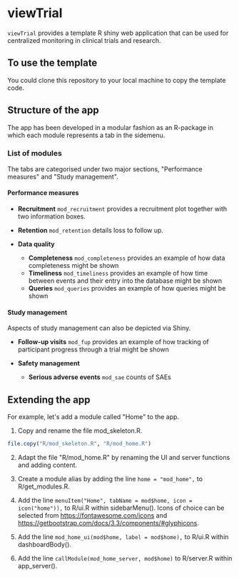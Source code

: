 
<!-- README.md is generated from README.Rmd. Please edit that file -->

# viewTrial

`viewTrial` provides a template R shiny web application that can be used for centralized monitoring in clinical trials and research. 

## To use the template
You could clone this repository to your local machine to copy the template code. 

## Structure of the app

The app has been developed in a modular fashion as an R-package in which each module represents a tab in the sidemenu. 

### List of modules

The tabs are categorised under two major sections, "Performance measures" and "Study management". 

#### Performance measures

-   **Recruitment** `mod_recruitment` provides a recruitment plot
    together with two information boxes.

-   **Retention** `mod_retention` details loss to follow up.

-   **Data quality**

    -   **Completeness** `mod_completeness` provides an example of how
        data completeness might be shown
    -   **Timeliness** `mod_timeliness` provides an example of how time
        between events and their entry into the database might be shown
    -   **Queries** `mod_queries` provides an example of how queries
        might be shown

#### Study management

Aspects of study management can also be depicted via Shiny.

-   **Follow-up visits** `mod_fup` provides an example of how tracking
    of participant progress through a trial might be shown

-   **Safety management**

    -   **Serious adverse events** `mod_sae` counts of SAEs

## Extending the app

For example, let's add a module called "Home" to the app. 

1. Copy and rename the file mod_skeleton.R. 

```r
file.copy("R/mod_skeleton.R", "R/mod_home.R")
```

2. Adapt the file "R/mod_home.R" by renaming the UI and server functions and adding content.

3. Create a module alias by adding the line `home = "mod_home",` to R/get_modules.R. 

4. Add the line `menuItem("Home", tabName = mod$home, icon = icon("home")),` to R/ui.R within sidebarMenu().                                          Icons of choice can be selected from https://fontawesome.com/icons and https://getbootstrap.com/docs/3.3/components/#glyphicons.

5. Add the line `mod_home_ui(mod$home, label = mod$home),` to R/ui.R within dashboardBody().

6. Add the line `callModule(mod_home_server, mod$home)` to R/server.R within app_server().



